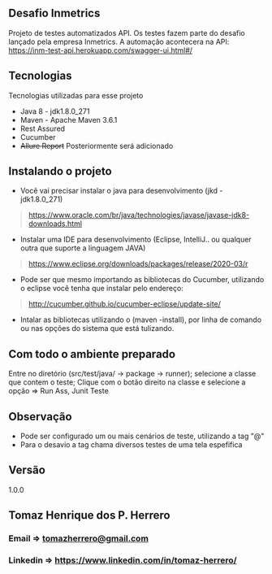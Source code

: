 ## Desafio Inmetrics
Projeto de testes automatizados API. 
Os testes fazem parte do desafio lançado pela empresa Inmetrics.
A automação acontecera na API: https://inm-test-api.herokuapp.com/swagger-ui.html#/

## Tecnologias
Tecnologias utilizadas para esse projeto
 
* Java 8 -  jdk1.8.0_271
* Maven - Apache Maven 3.6.1
* Rest Assured
* Cucumber  
* ~~Allure Report~~ Posteriormente será adicionado
   
## Instalando o projeto
 
* Você vai precisar instalar o java para desenvolvimento (jkd - jdk1.8.0_271)
> https://www.oracle.com/br/java/technologies/javase/javase-jdk8-downloads.html
* Instalar uma IDE para desenvolvimento (Eclipse, IntelliJ.. ou qualquer outra que suporte a linguagem JAVA)
> https://www.eclipse.org/downloads/packages/release/2020-03/r
* Pode ser que mesmo importando as bibliotecas do Cucumber, utilizando o eclipse você tenha que instalar pelo endereço:
> http://cucumber.github.io/cucumber-eclipse/update-site/
* Intalar as bibliotecas utilizando o (maven -install), por linha de comando ou nas opções do sistema que está tulizando.

## Com todo o ambiente preparado  
Entre no diretório (src/test/java/ -> package -> runner);
selecione a classe que contem o teste;
Clique com o botão direito na classe e selecione a opção => Run Ass, Junit Teste

 
## Observação
 
  - Pode ser configurado um ou mais cenários de teste, utilizando a tag "@" 
  - Para o desavio a tag chama diversos testes de uma tela espefifica

## Versão
 
1.0.0
 
## Tomaz Henrique dos P. Herrero
### Email    => tomazherrero@gmail.com
### Linkedin => https://www.linkedin.com/in/tomaz-herrero/

